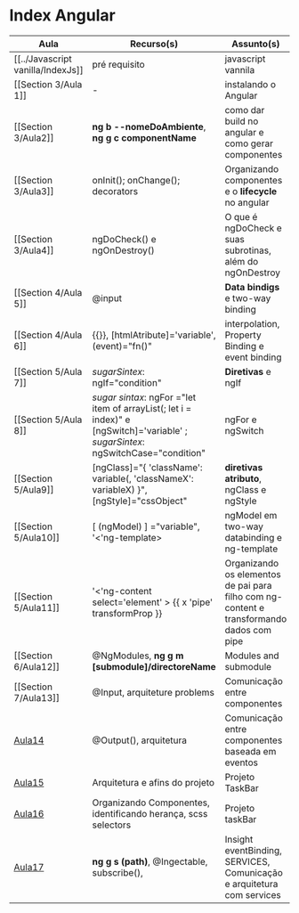 # Index Angular

| Aula                              | Recurso(s)                                                                                                                        | Assunto(s)                                                                               |
| --------------------------------- | --------------------------------------------------------------------------------------------------------------------------------- | ---------------------------------------------------------------------------------------- |
| [[../Javascript vanilla/IndexJs]] | pré requisito                                                                                                                     | javascript vannila                                                                       |
| [[Section 3/Aula 1]]              | -                                                                                                                                 | instalando o Angular                                                                     |
| [[Section 3/Aula2]]               | **ng b --nomeDoAmbiente**, **ng g c componentName**                                                                               | como dar build no angular e como gerar componentes                                       |
| [[Section 3/Aula3]]               | onInit(); onChange(); decorators                                                                                                  | Organizando componentes e o **lifecycle** no angular                                     |
| [[Section 3/Aula4]]               | ngDoCheck() e ngOnDestroy()                                                                                                       | O que é  ngDoCheck e suas subrotinas, além do ngOnDestroy                                |
| [[Section 4/Aula 5]]              | @input                                                                                                                            | **Data bindigs** e two-way binding                                                       |
| [[Section 4/Aula 6]]              | {{}},  [htmlAtribute]='variable', (event)="fn()"                                                                                  | interpolation,  Property Binding e event binding                                         |
| [[Section 5/Aula 7]]              | *sugarSintex*: ngIf="condition"                                                                                                   | **Diretivas** e ngIf                                                                     |
| [[Section 5/Aula 8]]              | *sugar sintax*: ngFor ="let item of arrayList(; let i = index)" e [ngSwitch]='variable' ; *sugarSintex*: ngSwitchCase="condition" | ngFor e ngSwitch                                                                         |
| [[Section 5/Aula9]]               | [ngClass]="{ 'className': variable(, 'classNameX': variableX) }", [ngStyle]="cssObject"                                           | **diretivas atributo**, ngClass e ngStyle                                                |
| [[Section 5/Aula10]]              | [ (ngModel) ] ="variable", '<'ng-template></ng-template>                                                                          | ngModel em two-way databinding e ng-template                                             |
| [[Section 5/Aula11]]              | '<'ng-content select='element' ></ng-content> {{ x 'pipe' transformProp }}                                                        | Organizando os elementos de pai para filho com ng-content e transformando dados com pipe |
| [[Section 6/Aula12]]              | @NgModules, **ng g m [submodule]/directoreName**                                                                                  | Modules and submodule                                                                    |
| [[Section 7/Aula13]]              | @Input, arquiteture problems                                                                                                      | Comunicação entre componentes                                                            |
| [Aula14](Section%207/Aula14.md)   | @Output(), arquitetura                                                                                                            | Comunicação entre componentes baseada em eventos                                         |
| [Aula15](Section%208/Aula15.md)   | Arquitetura e afins do projeto                                                                                                    | Projeto TaskBar                                                                          |
| [Aula16](Section%208/Aula16.md)   | Organizando Componentes, identificando herança, scss selectors                                                                    | Projeto taskBar                                                                          |
| [Aula17](Section%209/Aula17.md)   | **ng g s (path)**, @Ingectable, subscribe(),                                                                                      | Insight eventBinding, SERVICES, Comunicação e arquitetura com services                   |




